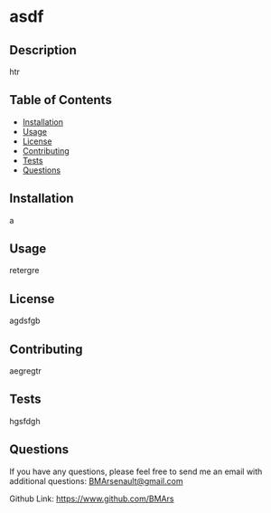 
# asdf

## Description

htr

## Table of Contents
- [Installation](##installation)
- [Usage](##usage)
- [License](##license)
- [Contributing](##contributing)
- [Tests](##tests)
- [Questions](##questions)

## Installation

a

## Usage

retergre

## License

agdsfgb

## Contributing

aegregtr

## Tests

hgsfdgh

## Questions
    
If you have any questions, please feel free to send me an email with additional questions:  BMArsenault@gmail.com

Github Link: https://www.github.com/BMArs
